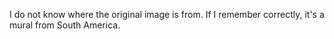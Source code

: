 I do not know where the original image is from. 
If I remember correctly, it's a mural from South America.
